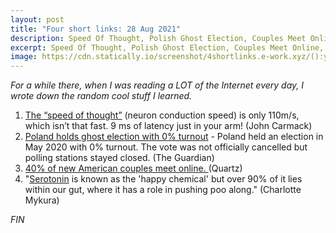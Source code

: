 ```yaml
---
layout: post
title: "Four short links: 28 Aug 2021"
description: Speed Of Thought, Polish Ghost Election, Couples Meet Online, Serotonin
excerpt: Speed Of Thought, Polish Ghost Election, Couples Meet Online, Serotonin
image: https://cdn.statically.io/screenshot/4shortlinks.e-work.xyz/():year-:month-:day-:slug).html
---
```


*For a while there, when I was reading a LOT of the Internet every day, I wrote down the random cool stuff I learned.*

1. [The “speed of thought”](https://twitter.com/ID_AA_Carmack/status/1260698271422570497) (neuron conduction speed) is only 110m/s, which isn’t that fast. 9 ms of latency just in your arm!  (John Carmack)
2. [Poland holds ghost election with 0% turnout](https://www.theguardian.com/world/2020/may/11/poland-holds-ghost-election-with-0-turnout) - Poland held an election in May 2020 with 0% turnout. The vote was not officially cancelled but polling stations stayed closed. (The Guardian)
3. [40% of new American couples meet online. ](https://qz.com/1546677/around-40-of-us-couples-now-first-meet-online/) (Quartz)
4.  "[Serotonin](https://twitter.com/CharlotteMykura/status/1258339011334230016) is known as the 'happy chemical' but over 90% of it lies within our gut, where it has a role in pushing poo along." (Charlotte Mykura)

*FIN*